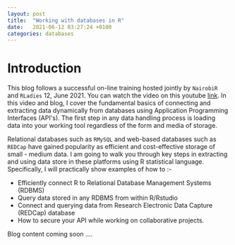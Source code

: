 ```yaml
---
layout: post
title:  "Working with databases in R"
date:   2021-06-12 03:27:24 +0100
categories: databases
---
```


# Introduction

This blog follows a successful on-line training hosted jointly by `NairobiR` and `RLadies` 12, June 2021. You can watch the video on this youtube [link](https://www.youtube.com/watch?v=txMmjDQoQqE&t=4559s). In this video and blog, I cover the fundamental basics of connecting and extracting data dynamically from databases using Application Programming Interfaces (API's). The first step in any data handling process is loading data into your working tool regardless of the form and media of storage.

Relational databases such as `RMySQL` and web-based databases such as `REDCap` have gained popularity as efficient and cost-effective storage of small - medium data. I am going to walk you through key steps in extracting and using data store in these platforms using R statistical language. Specifically, I will practically show examples of how to :-

- Efficiently connect R to Relational Database Management Systems (RDBMS)
- Query data stored in any RDBMS from within R/Rstudio
- Connect and querying data from Research Electronic Data Capture (REDCap) database
- How to secure your API while working on collaborative projects.


Blog content coming soon ....

